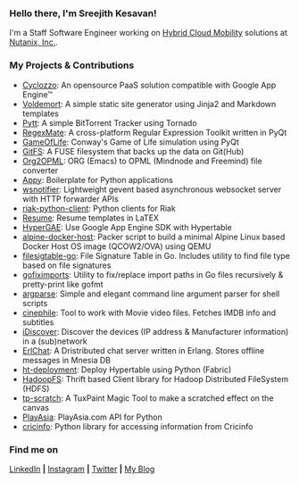 ### Hello there, I'm Sreejith Kesavan!

I'm a Staff Software Engineer working on [Hybrid Cloud Mobility](https://www.nutanix.com/products/move) solutions at [Nutanix, Inc.](https://nutanix.com).

### My Projects & Contributions

- [Cyclozzo](https://github.com/cyclozzo/cyclozzo): An opensource PaaS solution compatible with Google App Engine™
- [Voldemort](https://github.com/semk/voldemort): A simple static site generator using Jinja2 and Markdown templates
- [Pytt](https://github.com/semk/Pytt): A simple BitTorrent Tracker using Tornado
- [RegexMate](https://github.com/semk/RegexMate): A cross-platform Regular Expression Toolkit written in PyQt
- [GameOfLife](https://github.com/semk/GameOfLife): Conway's Game of Life simulation using PyQt
- [GitFS](https://github.com/semk/GitFS): A FUSE filesystem that backs up the data on Git(Hub)
- [Org2OPML](https://github.com/semk/Org2OPML): ORG (Emacs) to OPML (Mindnode and Freemind) file converter
- [Appy](https://github.com/semk/appy): Boilerplate for Python applications
- [wsnotifier](https://github.com/semk/wsnotifier): Lightweight gevent based asynchronous websocket server with HTTP forwarder APIs
- [riak-python-client](https://github.com/semk/riak-python-client): Python clients for Riak
- [Resume](https://github.com/semk/Resume): Resume templates in LaTEX
- [HyperGAE](https://github.com/semk/hypergae): Use Google App Engine SDK with Hypertable
- [alpine-docker-host](https://github.com/semk/alpine-docker-host): Packer script to build a minimal Alpine Linux based Docker Host OS image (QCOW2/OVA) using QEMU
- [filesigtable-go](https://github.com/semk/filesigtable-go): File Signature Table in Go. Includes utility to find file type based on file signatures
- [gofiximports](https://github.com/semk/gofiximports): Utility to fix/replace import paths in Go files recursively & pretty-print like gofmt
- [argparse](https://github.com/semk/argparse): Simple and elegant command line argument parser for shell scripts
- [cinephile](https://github.com/semk/cinephile): Tool to work with Movie video files. Fetches IMDB info and subtitles
- [iDiscover](https://github.com/semk/iDiscover): Discover the devices (IP address & Manufacturer information) in a (sub)network
- [ErlChat](https://github.com/semk/ErlChat): A Dristributed chat server written in Erlang. Stores offline messages in Mnesia DB
- [ht-deployment](https://github.com/semk/ht-deployment): Deploy Hypertable using Python (Fabric)
- [HadoopFS](https://github.com/semk/HadoopFS): Thrift based Client library for Hadoop Distributed FileSystem (HDFS)
- [tp-scratch](https://github.com/semk/tp-scratch): A TuxPaint Magic Tool to make a scratched effect on the canvas
- [PlayAsia](https://github.com/semk/PlayAsia): PlayAsia.com API for Python
- [cricinfo](https://github.com/semk/cricinfo): Python library for accessing information from Cricinfo

### Find me on
[LinkedIn](https://www.linkedin.com/in/sreejithemk/) **|** [Instagram](https://www.instagram.com/k7_sreejith/) **|** [Twitter](https://twitter.com/@splusk) **|** [My Blog](http://foobarnbaz.com/)

